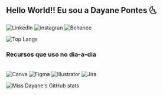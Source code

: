 ## Hello World!! Eu sou a Dayane Pontes 🌜

![LinkedIn](https://img.shields.io/badge/LinkedIn-0077B5?style=for-the-badge&logo=linkedin&logoColor=white)
![instagran](https://img.shields.io/badge/Instagram-E4405F?style=for-the-badge&logo=instagram&logoColor=white)
![Behance](https://img.shields.io/badge/-Behance-blue?style=for-the-badge&logo=behance&logoColor=white)


![Top Langs](https://github-readme-stats.vercel.app/api/top-langs/?username=MissDayane&theme=blue-green)

### Recursos que uso no dia-a-dia

<div style="display: inline_block"> </br>
<img align="center" alt="Canva" src="https://img.shields.io/badge/Canva-%2300C4CC.svg?&style=for-the-badge&logo=Canva&logoColor=white"/>
<img align="center" alt="Figma" src="https://img.shields.io/badge/Figma-F24E1E?style=for-the-badge&logo=figma&logoColor=white"/>
<img align="center" alt="Illustrator" src="https://aleen42.github.io/badges/src/illustrator.svg"/>
<img align="center" alt="Jira" src="https://img.shields.io/badge/Jira-0052CC?style=for-the-badge&logo=Jira&logoColor=white"/>
</div>


![Miss Dayane's GitHub stats](https://github-readme-stats.vercel.app/api?username=MissDayane&show_icons=true&theme=dark)
